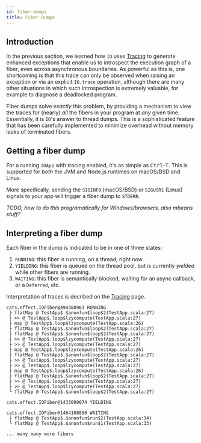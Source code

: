 ```yaml
---
id: fiber-dumps
title: Fiber Dumps
---
```


## Introduction

In the previous section, we learned how `IO` uses [Tracing](tracing.md) to generate enhanced exceptions that enable us to introspect the execution graph of a fiber, even across asynchronous boundaries.
As powerful as this is, one shortcoming is that this trace can only be observed when raising an exception or via an explicit `IO.trace` operation, although there are many other situations in which such introspection is extremely valuable, for example to diagnose a deadlocked program.

Fiber dumps solve _exactly_ this problem, by providing a mechanism to view the traces for (nearly) _all_ the fibers in your program at _any_ given time. Essentially, it is `IO`'s answer to thread dumps. This is a sophisticated feature that has been carefully implemented to minimize overhead without memory leaks of terminated fibers.

## Getting a fiber dump

For a running `IOApp` with tracing enabled, it's as simple as <kbd>Ctrl</kbd>-<kbd>T</kbd>. This is supported for _both_ the JVM and Node.js runtimes on macOS/BSD and Linux.

More specifically, sending the `SIGINFO` (macOS/BSD) or `SIGUSR1` (Linux) signals to your app will trigger a fiber dump to `STDERR`.

_TODO, how to do this programatically for Windows/browsers, also mbeans stuff?_

## Interpreting a fiber dump

Each fiber in the dump is indicated to be in one of three states:
1. `RUNNING`: this fiber is running, on a thread, right now.
2. `YIELDING`: this fiber is queued on the thread pool, but is currently _yielded_ while other fibers are running.
3. `WAITING`: this fiber is semantically blocked, waiting for an async callback, or a `Deferred`, etc.

Interpretation of traces is decribed on the [Tracing](tracing.md) page.

```
cats.effect.IOFiber@494388963 RUNNING
 ├ flatMap @ TestApp$.$anonfun$loop$2(TestApp.scala:27)
 ├ >> @ TestApp$.loop$lzycompute(TestApp.scala:27)
 ├ map @ TestApp$.loop$lzycompute(TestApp.scala:26)
 ├ flatMap @ TestApp$.$anonfun$loop$2(TestApp.scala:27)
 ├ flatMap @ TestApp$.$anonfun$loop$2(TestApp.scala:27)
 ├ >> @ TestApp$.loop$lzycompute(TestApp.scala:27)
 ├ >> @ TestApp$.loop$lzycompute(TestApp.scala:27)
 ├ map @ TestApp$.loop$lzycompute(TestApp.scala:26)
 ├ flatMap @ TestApp$.$anonfun$loop$2(TestApp.scala:27)
 ├ >> @ TestApp$.loop$lzycompute(TestApp.scala:27)
 ├ >> @ TestApp$.loop$lzycompute(TestApp.scala:27)
 ├ map @ TestApp$.loop$lzycompute(TestApp.scala:26)
 ├ flatMap @ TestApp$.$anonfun$loop$2(TestApp.scala:27)
 ├ >> @ TestApp$.loop$lzycompute(TestApp.scala:27)
 ├ >> @ TestApp$.loop$lzycompute(TestApp.scala:27)
 ╰ flatMap @ TestApp$.$anonfun$loop$2(TestApp.scala:27)

cats.effect.IOFiber@1433009074 YIELDING

cats.effect.IOFiber@1464108890 WAITING
 ├ flatMap @ TestApp$.$anonfun$run$2(TestApp.scala:34)
 ╰ flatMap @ TestApp$.$anonfun$run$1(TestApp.scala:33)
 
... many many more fibers
```
